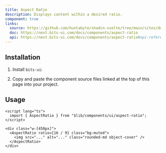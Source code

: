 ```yaml
---
title: Aspect Ratio
description: Displays content within a desired ratio.
component: true
links:
  source: https://github.com/huntabyte/shadcn-svelte/tree/main/sites/docs/src/lib/registry/default/ui/aspect-ratio
  doc: https://next.bits-ui.com/docs/components/aspect-ratio
  api: https://next.bits-ui.com/docs/components/aspect-ratio#api-reference
---
```


<script>
  import { ComponentPreview, ManualInstall, PMAddComp, PMInstall } from '$lib/components/docs';
</script>

<ComponentPreview name="aspect-ratio-demo">

<div></div>

</ComponentPreview>

## Installation

<PMAddComp name="aspect-ratio" />

<ManualInstall>

1. Install `bits-ui`:

<PMInstall command="bits-ui -D" />

2. Copy and paste the component source files linked at the top of this page into your project.

</ManualInstall>

## Usage

```svelte
<script lang="ts">
  import { AspectRatio } from "$lib/components/ui/aspect-ratio";
</script>

<div class="w-[450px]">
  <AspectRatio ratio={16 / 9} class="bg-muted">
    <img src="..." alt="..." class="rounded-md object-cover" />
  </AspectRatio>
</div>
```
